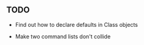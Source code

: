 ## TODO

* Find out how to declare defaults in Class objects

* Make two command lists don't collide
